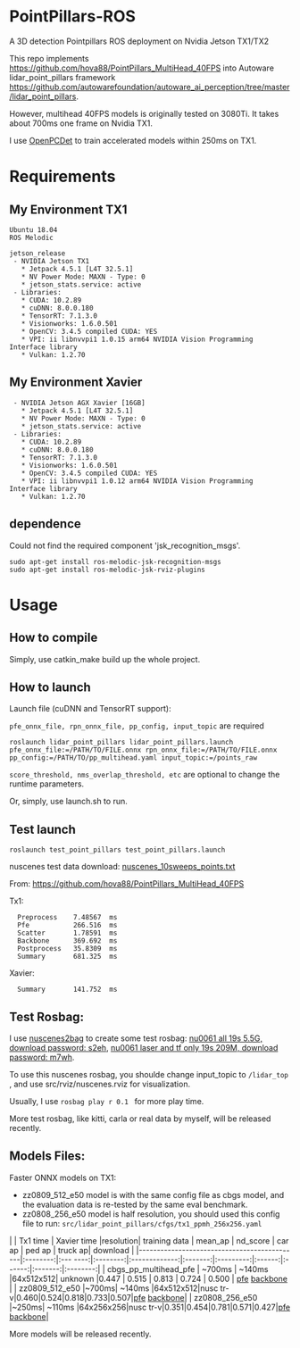 # PointPillars-ROS
A 3D detection Pointpillars ROS deployment on Nvidia Jetson TX1/TX2

This repo implements https://github.com/hova88/PointPillars_MultiHead_40FPS into Autoware lidar_point_pillars framework https://github.com/autowarefoundation/autoware_ai_perception/tree/master/lidar_point_pillars.

However, multihead 40FPS models is originally tested on 3080Ti. It takes about 700ms one frame on Nvidia TX1.

I use [OpenPCDet](https://github.com/hova88/OpenPCDet) to train accelerated models within 250ms on TX1.

# Requirements 
## My Environment TX1
```
Ubuntu 18.04
ROS Melodic

jetson_release
 - NVIDIA Jetson TX1
   * Jetpack 4.5.1 [L4T 32.5.1]
   * NV Power Mode: MAXN - Type: 0
   * jetson_stats.service: active
 - Libraries:
   * CUDA: 10.2.89
   * cuDNN: 8.0.0.180
   * TensorRT: 7.1.3.0
   * Visionworks: 1.6.0.501
   * OpenCV: 3.4.5 compiled CUDA: YES
   * VPI: ii libnvvpi1 1.0.15 arm64 NVIDIA Vision Programming Interface library
   * Vulkan: 1.2.70
```
## My Environment Xavier
```
 - NVIDIA Jetson AGX Xavier [16GB]
   * Jetpack 4.5.1 [L4T 32.5.1]
   * NV Power Mode: MAXN - Type: 0
   * jetson_stats.service: active
 - Libraries:
   * CUDA: 10.2.89
   * cuDNN: 8.0.0.180
   * TensorRT: 7.1.3.0
   * Visionworks: 1.6.0.501
   * OpenCV: 3.4.5 compiled CUDA: YES
   * VPI: ii libnvvpi1 1.0.12 arm64 NVIDIA Vision Programming Interface library
   * Vulkan: 1.2.70
```

## dependence
Could not find the required component 'jsk_recognition_msgs'.
```
sudo apt-get install ros-melodic-jsk-recognition-msgs 
sudo apt-get install ros-melodic-jsk-rviz-plugins
```

# Usage
## How to compile

Simply, use catkin_make build up the whole project.

## How to launch
Launch file (cuDNN and TensorRT support): 

`pfe_onnx_file, rpn_onnx_file, pp_config, input_topic` are required

```
roslaunch lidar_point_pillars lidar_point_pillars.launch pfe_onnx_file:=/PATH/TO/FILE.onnx rpn_onnx_file:=/PATH/TO/FILE.onnx pp_config:=/PATH/TO/pp_multihead.yaml input_topic:=/points_raw 
```

`score_threshold, nms_overlap_threshold, etc` are optional to change the runtime parameters.

Or, simply, use launch.sh to run.

## Test launch

```
roslaunch test_point_pillars test_point_pillars.launch
```
nuscenes test data download: [nuscenes_10sweeps_points.txt](https://drive.google.com/file/d/1KD0LT0kzcpGUysUu__dfnfYnHUW62iwN/view?usp=sharing)

From: https://github.com/hova88/PointPillars_MultiHead_40FPS

Tx1:
```
  Preprocess    7.48567  ms
  Pfe           266.516  ms
  Scatter       1.78591  ms
  Backbone      369.692  ms
  Postprocess   35.8309  ms
  Summary       681.325  ms
```

Xavier:
```
  Summary       141.752  ms
```

## Test Rosbag:

I use [nuscenes2bag](https://github.com/clynamen/nuscenes2bag) to create some test rosbag: [nu0061 all 19s 5.5G, download password: s2eh](https://pan.baidu.com/s/1vqKvJ8jRwxEZKuuFBCig2w), [nu0061 laser and tf only 19s 209M, download password: m7wh](https://pan.baidu.com/s/11geDn_kD2LuWf2R4VqdbEg).

To use this nuscenes rosbag, you shoulde change input_topic to `/lidar_top` , and use src/rviz/nuscenes.rviz for visualization.

Usually, I use `rosbag play r 0.1 ` for more play time.

More test rosbag, like kitti, carla or real data by myself, will be released recently.

## Models Files:
Faster ONNX models on TX1:
* zz0809_512_e50 model is with the same config file as cbgs model, and the evaluation data is re-tested by the same eval benchmark.
* zz0808_256_e50 model is half resolution, you should used this config file to run: `src/lidar_point_pillars/cfgs/tx1_ppmh_256x256.yaml`

|                                             | Tx1 time | Xavier time |resolution| training data | mean_ap | nd_score  | car ap | ped ap | truck ap| download |
|---------------------------------------------|:--------:|:---    ----:|:--------:|:-------------:|:-------:|:---------:|:------:|:------:|:-------:|:--------:| 
| cbgs_pp_multihead_pfe                       | ~700ms   | ~140ms |64x512x512| unknown       |0.447    | 0.515     | 0.813  | 0.724  | 0.500   | [pfe](https://drive.google.com/file/d/1gQWtBZ4vfrSmv2nToSIarr-d7KkEWqxw/view?usp=sharing) [backbone](https://drive.google.com/file/d/1dvUkjvhE0GEWvf6GchSGg8-lwukk7bTw/view?usp=sharing) |
| zz0809_512_e50 |~700ms| ~140ms |64x512x512|nusc tr-v|0.460|0.524|0.818|0.733|0.507|[pfe](https://drive.google.com/file/d/1mLP3v0iXUG5CrT_KLi9VBbsBbByl-WeQ/view?usp=sharing) [backbone](https://drive.google.com/file/d/1bkQfxgyxYNyBbsnwgX_JWe8YgByBTSX7/view?usp=sharing)|
| zz0808_256_e50 |~250ms| ~110ms |64x256x256|nusc tr-v|0.351|0.454|0.781|0.571|0.427|[pfe](https://drive.google.com/file/d/1pxsP5fhQG0XzpU0yzJOjRcO3ru_JM5Vn/view?usp=sharing) [backbone](https://drive.google.com/file/d/1Pb8xZ_55oo95SDSzS1KHvQ_MvnS-X1Iv/view?usp=sharing)|

More models will be released recently.

